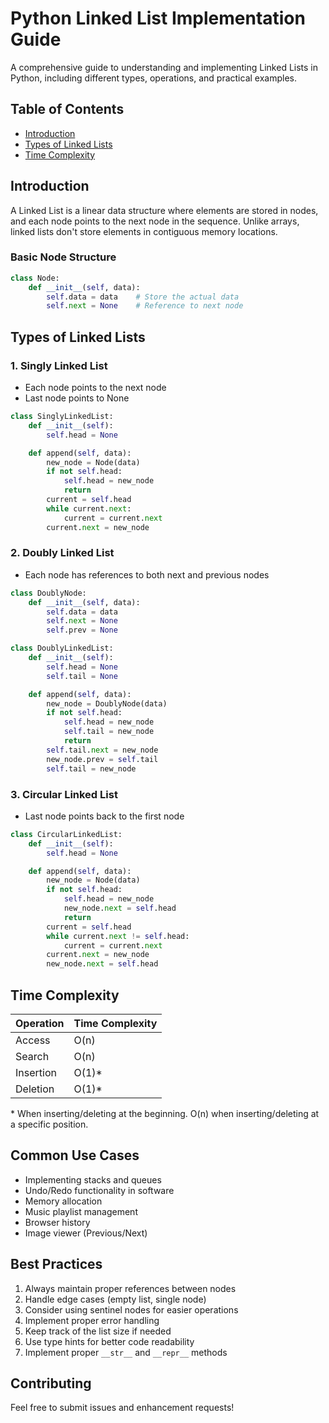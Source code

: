 # Python Linked List Implementation Guide

A comprehensive guide to understanding and implementing Linked Lists in Python, including different types, operations, and practical examples.

## Table of Contents
- [Introduction](#introduction)
- [Types of Linked Lists](#types-of-linked-lists)
- [Time Complexity](#time-complexity)

## Introduction

A Linked List is a linear data structure where elements are stored in nodes, and each node points to the next node in the sequence. Unlike arrays, linked lists don't store elements in contiguous memory locations.

### Basic Node Structure
```python
class Node:
    def __init__(self, data):
        self.data = data    # Store the actual data
        self.next = None    # Reference to next node
```

## Types of Linked Lists

### 1. Singly Linked List
- Each node points to the next node
- Last node points to None

```python
class SinglyLinkedList:
    def __init__(self):
        self.head = None

    def append(self, data):
        new_node = Node(data)
        if not self.head:
            self.head = new_node
            return
        current = self.head
        while current.next:
            current = current.next
        current.next = new_node
```

### 2. Doubly Linked List
- Each node has references to both next and previous nodes

```python
class DoublyNode:
    def __init__(self, data):
        self.data = data
        self.next = None
        self.prev = None

class DoublyLinkedList:
    def __init__(self):
        self.head = None
        self.tail = None

    def append(self, data):
        new_node = DoublyNode(data)
        if not self.head:
            self.head = new_node
            self.tail = new_node
            return
        self.tail.next = new_node
        new_node.prev = self.tail
        self.tail = new_node
```

### 3. Circular Linked List
- Last node points back to the first node

```python
class CircularLinkedList:
    def __init__(self):
        self.head = None

    def append(self, data):
        new_node = Node(data)
        if not self.head:
            self.head = new_node
            new_node.next = self.head
            return
        current = self.head
        while current.next != self.head:
            current = current.next
        current.next = new_node
        new_node.next = self.head
```


## Time Complexity

| Operation | Time Complexity |
|-----------|----------------|
| Access    | O(n)          |
| Search    | O(n)          |
| Insertion | O(1)*         |
| Deletion  | O(1)*         |

\* When inserting/deleting at the beginning. O(n) when inserting/deleting at a specific position.

## Common Use Cases
- Implementing stacks and queues
- Undo/Redo functionality in software
- Memory allocation
- Music playlist management
- Browser history
- Image viewer (Previous/Next)

## Best Practices
1. Always maintain proper references between nodes
2. Handle edge cases (empty list, single node)
3. Consider using sentinel nodes for easier operations
4. Implement proper error handling
5. Keep track of the list size if needed
6. Use type hints for better code readability
7. Implement proper `__str__` and `__repr__` methods

## Contributing
Feel free to submit issues and enhancement requests!
